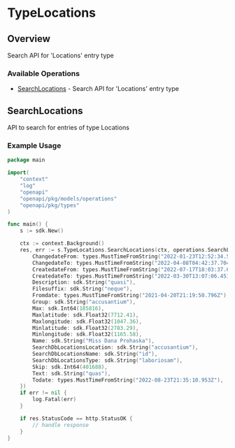 # TypeLocations

## Overview

Search API for 'Locations' entry type

### Available Operations

* [SearchLocations](#searchlocations) - Search API for 'Locations' entry type

## SearchLocations

API to search for entries of type Locations

### Example Usage

```go
package main

import(
	"context"
	"log"
	"openapi"
	"openapi/pkg/models/operations"
	"openapi/pkg/types"
)

func main() {
    s := sdk.New()

    ctx := context.Background()
    res, err := s.TypeLocations.SearchLocations(ctx, operations.SearchLocationsRequest{
        ChangedateFrom: types.MustTimeFromString("2022-01-23T12:52:34.546Z"),
        ChangedateTo: types.MustTimeFromString("2022-04-08T04:42:37.704Z"),
        CreatedateFrom: types.MustTimeFromString("2022-07-17T18:03:37.666Z"),
        CreatedateTo: types.MustTimeFromString("2022-03-30T13:07:06.451Z"),
        Description: sdk.String("quasi"),
        Filesuffix: sdk.String("neque"),
        Fromdate: types.MustTimeFromString("2021-04-20T21:19:50.796Z"),
        Group: sdk.String("accusantium"),
        Max: sdk.Int64(185816),
        Maxlatitude: sdk.Float32(7712.41),
        Maxlongitude: sdk.Float32(1047.36),
        Minlatitude: sdk.Float32(2783.29),
        Minlongitude: sdk.Float32(1165.58),
        Name: sdk.String("Miss Dana Prohaska"),
        SearchDbLocationsLocation: sdk.String("accusantium"),
        SearchDbLocationsName: sdk.String("id"),
        SearchDbLocationsType: sdk.String("laboriosam"),
        Skip: sdk.Int64(401688),
        Text: sdk.String("quas"),
        Todate: types.MustTimeFromString("2022-08-23T21:35:10.953Z"),
    })
    if err != nil {
        log.Fatal(err)
    }

    if res.StatusCode == http.StatusOK {
        // handle response
    }
}
```
